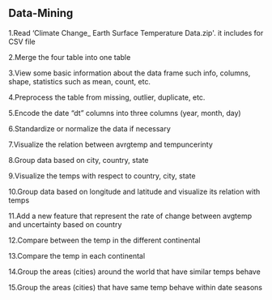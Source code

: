 ## Data-Mining

1.Read ‘Climate Change_ Earth Surface Temperature Data.zip'. it includes for CSV file

2.Merge the four table into one table

3.View some basic information about the data frame such info, columns, shape, statistics such as mean, count, etc.

4.Preprocess the table from missing, outlier, duplicate, etc.

5.Encode the date “dt” columns into three columns (year, month, day)

6.Standardize or normalize the data if necessary

7.Visualize the relation between avrgtemp and tempuncerinty

8.Group data based on city, country, state

9.Visualize the temps with respect to country, city, state

10.Group data based on longitude and latitude and visualize its relation with temps

11.Add a new feature that represent the rate of change between avgtemp and uncertainty based on country

12.Compare between the temp in the different continental

13.Compare the temp in each continental

14.Group the areas (cities) around the world that have similar temps behave

15.Group the areas (cities) that have same temp behave within date seasons

